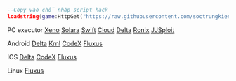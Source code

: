 ```lua
--Copy vào chỗ nhập script hack
loadstring(game:HttpGet("https://raw.githubusercontent.com/soctrungkien/scriptroblox/refs/heads/main/Menu.lua"))()
```
PC executor
[Xeno](https://wearedevs.net/d/Xeno)
[Solara](https://wearedevs.net/d/Solara)
[Swift](https://getswift.gg/)
[Cloud](https://getcloudy.xyz/)
[Delta](https://delta-executor.com/delta-executor-pc/)
[Ronix](https://wearedevs.net/d/Ronix)
[JJSploit](https://wearedevs.net/d/JJSploit)
[]()
[]()
[]()
[]()
[]()
[]()
[]()
[]()
[]()
[]()

Android
[Delta](https://delta-executor.com/deltaexploit/)
[Krnl](https://wearedevs.net/d/Krnl)
[CodeX](https://codexexecutor.net/)
[Fluxus](https://fluxus-team.net/download/)
[]()
[]()
[]()
[]()
[]()
[]()
[]()
[]()
[]()
[]()
[]()
[]()
[]()
[]()
[]()
[]()

IOS
[Delta](https://delta-executor.com/ios/)
[CodeX](https://codexexecutor.net/)
[Fluxus](https://fluxus-team.net/download/)
[]()
[]()

Linux
[Fluxus](https://fluxus-team.net/download/)
[]()
[]()
[]()
[]()
